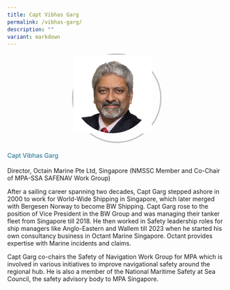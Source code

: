 ```yaml
---
title: Capt Vibhas Garg
permalink: /vibhas-garg/
description: ""
variant: markdown
---
```

<div class="row">
<div class="col is-3">
<div class="speaker-image-wrapper"><img src="/images/Speakers/2024/New Images/Vibhas Garg.png">
</div></div>
<div class="col is-9 speaker-details">
<h4>Capt Vibhas Garg</h4>
<p> Director, Octain Marine Pte Ltd, Singapore (NMSSC Member and Co-Chair of MPA-SSA SAFENAV Work Group)<br>
</p>
<p>         

After a sailing career spanning two decades, Capt Garg stepped ashore in 2000 to work for World-Wide Shipping in Singapore, which later merged with Bergesen Norway to become BW Shipping. Capt Garg rose to the position of Vice President in the BW Group and was managing their tanker fleet from Singapore till 2018. He then worked in Safety leadership roles for ship managers like Anglo-Eastern and Wallem till 2023 when he started his own consultancy business in Octant Marine Singapore. Octant provides expertise with Marine incidents and claims.</p>
<p>          Capt Garg co-chairs the Safety of Navigation Work Group for MPA which is involved in various initiatives to improve navigational safety around the regional hub. He is also a member of the National Maritime Safety at Sea Council, the safety advisory body to MPA Singapore.</p>
</div>
</div>









<style type="text/css"> 
    	 .speaker-image-wrapper{
    height: 200px;
    width: 200px;
    border-radius: 50%;
    margin: 0 auto;
border: solid 3px #c1c1c1;
  }
    .is-left{
      text-align: left;
    }
    h4{
      font-weight: 500; 
      color: #337B9A !important;
    }
     .speaker-details p { text-align: justified; }
  </style>
